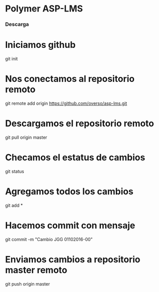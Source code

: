 # Polymer ASP-LMS



### Descarga

# Iniciamos github
git init
# Nos conectamos al repositorio remoto 
git remote add origin https://github.com/overso/asp-lms.git
# Descargamos el repositorio remoto
git pull origin master
# Checamos el estatus de cambios
git status
# Agregamos todos los cambios
git add *
# Hacemos commit con mensaje
git commit -m "Cambio JGG 01102016-00"
# Enviamos cambios a repositorio master remoto
git push origin master